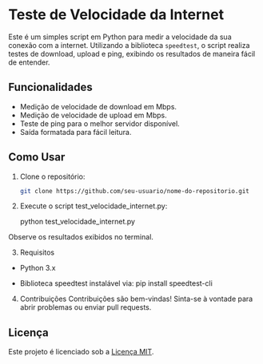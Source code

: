 # Teste de Velocidade da Internet

Este é um simples script em Python para medir a velocidade da sua conexão com a internet. Utilizando a biblioteca `speedtest`, o script realiza testes de download, upload e ping, exibindo os resultados de maneira fácil de entender.

## Funcionalidades

- Medição de velocidade de download em Mbps.
- Medição de velocidade de upload em Mbps.
- Teste de ping para o melhor servidor disponível.
- Saída formatada para fácil leitura.

## Como Usar

1. Clone o repositório:

   ```bash
   git clone https://github.com/seu-usuario/nome-do-repositorio.git


2. Execute o script test_velocidade_internet.py:

    python test_velocidade_internet.py

Observe os resultados exibidos no terminal.

3. Requisitos
- Python 3.x

- Biblioteca speedtest instalável via:
    pip install speedtest-cli

4. Contribuições
Contribuições são bem-vindas! Sinta-se à vontade para abrir problemas ou enviar pull requests.

## Licença
Este projeto é licenciado sob a [Licença MIT](LICENSE).
